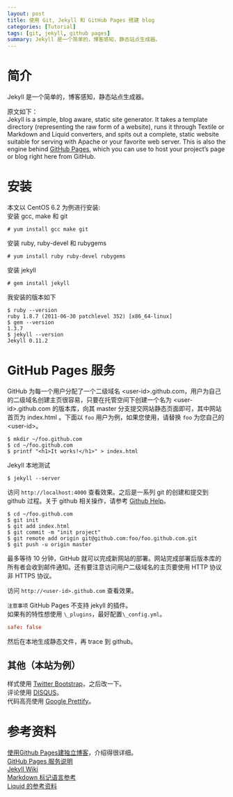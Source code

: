 ```yaml
---
layout: post
title: 使用 Git, Jekyll 和 GitHub Pages 搭建 blog
categories: [Tutorial]
tags: [git, jekyll, github pages]
summary: Jekyll 是一个简单的，博客感知，静态站点生成器。
---
```


# 简介
Jekyll 是一个简单的，博客感知，静态站点生成器。

原文如下：  
Jekyll is a simple, blog aware, static site generator. It takes a template directory (representing the raw form of a website), runs it through Textile or Markdown and Liquid converters, and spits out a complete, static website suitable for serving with Apache or your favorite web server. This is also the engine behind [GitHub Pages](http://pages.github.com), which you can use to host your project’s page or blog right here from GitHub.  

# 安装
本文以 CentOS 6.2 为例进行安装:  
安装 gcc, make 和 git

```terminal
# yum install gcc make git
```

安装 ruby, ruby-devel 和 rubygems

```terminal
# yum install ruby ruby-devel rubygems
```
安装 jekyll

```terminal
# gem install jekyll
```
我安装的版本如下

```terminal
$ ruby --version
ruby 1.8.7 (2011-06-30 patchlevel 352) [x86_64-linux]
$ gem --version
1.3.7
$ jekyll --version
Jekyll 0.11.2
```

# GitHub Pages 服务
GitHub 为每一个用户分配了一个二级域名 &lt;user-id&gt;.github.com，用户为自己的二级域名创建主页很容易，只要在托管空间下创建一个名为 &lt;user-id&gt;.github.com 的版本库，向其 master 分支提交网站静态页面即可，其中网站首页为 index.html 。下面以 `foo` 用户为例，如果您使用，请替换 `foo` 为您自己的 &lt;user-id&gt;。 

```terminal
$ mkdir ~/foo.github.com
$ cd ~/foo.github.com
$ printf "<h1>It works!</h1>" > index.html
```

Jekyll 本地测试

```terminal
$ jekyll --server
```

访问 `http://localhost:4000` 查看效果。之后是一系列 git 的创建和提交到 github 过程。关于 github 相关操作，请参考 [Github Help](http://help.github.com)。

```terminal
$ cd ~/foo.github.com
$ git init
$ git add index.html
$ git commit -m "init project"
$ git remote add origin git@github.com:foo/foo.github.com.git
$ git push -u origin master
```

最多等待 10 分钟，GitHub 就可以完成新网站的部署。网站完成部署后版本库的所有者会收到邮件通知。还有要注意访问用户二级域名的主页要使用 HTTP 协议非 HTTPS 协议。  

访问 `http://<user-id>.github.com` 查看效果。

`注意事项`
GitHub Pages 不支持 jekyll 的插件。  
如果有的特性想使用 `\_plugins`，最好配置`\_config.yml`。

```conf
safe: false
```

然后在本地生成静态文件，再 trace 到 github。

## 其他（本站为例）
样式使用 [Twitter Bootstrap](http://twitter.github.com/bootstrap)，之后改一下。  
评论使用 [DISQUS](http://disqus.com)。  
代码高亮使用 [Google Prettify](http://code.google.com/p/google-code-prettify/)。

# 参考资料
[使用Github Pages建独立博客](http://beiyuu.com/github-pages/)，介绍得很详细。  
[GitHub Pages 服务说明](http://pages.github.com)  
[Jekyll Wiki](https://github.com/mojombo/jekyll)  
[Markdown 标记语言参考](http://daringfireball.net/projects/markdown/)  
[Liquid 的参考资料](https://github.com/Shopify/liquid/wiki/Liquid-for-Designers)

